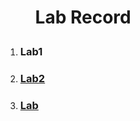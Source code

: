 <h1><ul>Lab Record</ul></h1>
<ol>
  <li><h3>Lab1</h3></li>
  <li><h3><a href="https://github.com/Akshat-07k/CN_lab/tree/main/lab2">Lab2</a> </h3></li>
  <li><h3><a href="https://github.com/Akshat-07k/CN_lab/tree/main/lab3">Lab</a></h3></li>
</ol>


